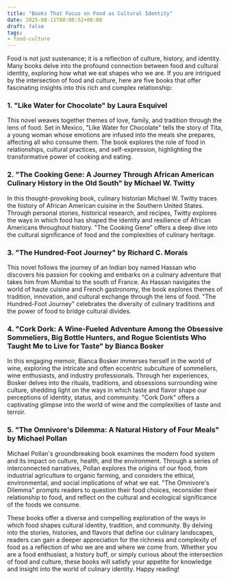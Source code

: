 ```yaml
---
title: "Books That Focus on Food as Cultural Identity"
date: 2025-08-11T00:00:52+00:00
draft: false
tags:
- food-culture
---
```


Food is not just sustenance; it is a reflection of culture, history, and identity. Many books delve into the profound connection between food and cultural identity, exploring how what we eat shapes who we are. If you are intrigued by the intersection of food and culture, here are five books that offer fascinating insights into this rich and complex relationship:

### 1. "Like Water for Chocolate" by Laura Esquivel

This novel weaves together themes of love, family, and tradition through the lens of food. Set in Mexico, "Like Water for Chocolate" tells the story of Tita, a young woman whose emotions are infused into the meals she prepares, affecting all who consume them. The book explores the role of food in relationships, cultural practices, and self-expression, highlighting the transformative power of cooking and eating.

### 2. "The Cooking Gene: A Journey Through African American Culinary History in the Old South" by Michael W. Twitty

In this thought-provoking book, culinary historian Michael W. Twitty traces the history of African American cuisine in the Southern United States. Through personal stories, historical research, and recipes, Twitty explores the ways in which food has shaped the identity and resilience of African Americans throughout history. "The Cooking Gene" offers a deep dive into the cultural significance of food and the complexities of culinary heritage.

### 3. "The Hundred-Foot Journey" by Richard C. Morais

This novel follows the journey of an Indian boy named Hassan who discovers his passion for cooking and embarks on a culinary adventure that takes him from Mumbai to the south of France. As Hassan navigates the world of haute cuisine and French gastronomy, the book explores themes of tradition, innovation, and cultural exchange through the lens of food. "The Hundred-Foot Journey" celebrates the diversity of culinary traditions and the power of food to bridge cultural divides.

### 4. "Cork Dork: A Wine-Fueled Adventure Among the Obsessive Sommeliers, Big Bottle Hunters, and Rogue Scientists Who Taught Me to Live for Taste" by Bianca Bosker

In this engaging memoir, Bianca Bosker immerses herself in the world of wine, exploring the intricate and often eccentric subculture of sommeliers, wine enthusiasts, and industry professionals. Through her experiences, Bosker delves into the rituals, traditions, and obsessions surrounding wine culture, shedding light on the ways in which taste and flavor shape our perceptions of identity, status, and community. "Cork Dork" offers a captivating glimpse into the world of wine and the complexities of taste and terroir.

### 5. "The Omnivore's Dilemma: A Natural History of Four Meals" by Michael Pollan

Michael Pollan's groundbreaking book examines the modern food system and its impact on culture, health, and the environment. Through a series of interconnected narratives, Pollan explores the origins of our food, from industrial agriculture to organic farming, and considers the ethical, environmental, and social implications of what we eat. "The Omnivore's Dilemma" prompts readers to question their food choices, reconsider their relationship to food, and reflect on the cultural and ecological significance of the foods we consume.

These books offer a diverse and compelling exploration of the ways in which food shapes cultural identity, tradition, and community. By delving into the stories, histories, and flavors that define our culinary landscapes, readers can gain a deeper appreciation for the richness and complexity of food as a reflection of who we are and where we come from. Whether you are a food enthusiast, a history buff, or simply curious about the intersection of food and culture, these books will satisfy your appetite for knowledge and insight into the world of culinary identity. Happy reading!